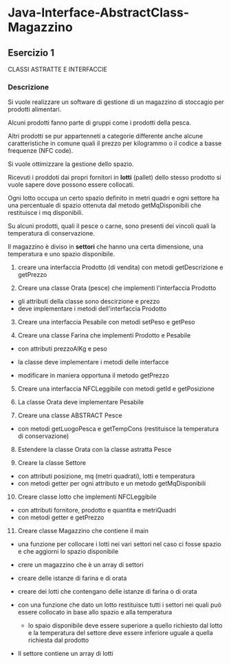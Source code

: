 # Java-Interface-AbstractClass-Magazzino

## Esercizio 1

CLASSI ASTRATTE E INTERFACCIE

### Descrizione
Si vuole realizzare un software di gestione di un magazzino di stoccagio per prodotti alimentari.

Alcuni prodotti fanno parte di gruppi come i prodotti della pesca.

Altri prodotti se pur appartenneti a categorie differente anche alcune caratteristiche in comune quali il prezzo per kilogrammo
o il codice a basse frequenze (NFC code).

Si vuole ottimizzare la gestione dello spazio.

Ricevuti i proddoti dai propri fornitori in **lotti** (pallet) dello stesso prodotto si vuole sapere dove possono essere collocati.

Ogni lotto occupa un certo spazio definito in metri quadri e ogni settore ha una percentuale di spazio ottenuta dal metodo
getMqDisponibili che restituisce i mq disponibili.

Su alcuni prodotti, quali il pesce o carne, sono presenti dei vincoli quali la temperatura di conservazione.

Il magazzino è diviso in **settori** che hanno una certa dimensione, una temperatura e uno spazio disponibile.


1. creare una interfaccia Prodotto (di vendita) con metodi getDescrizione e getPrezzo

2. Creare una classe Orata (pesce) che implementi l'interfaccia Prodotto
  * gli attributi della classe sono descirzione e prezzo
  * deve implementare i metodi dell'interfaccia Prodotto

3. Creare una interfaccia Pesabile con metodi setPeso e getPeso

4. Creare una classe Farina che implementi Prodotto e Pesabile
  * con attributi prezzoAlKg e peso
 
  * la classe deve implementare i metodi delle interfacce
 
  * modificare in maniera opportuna il metodo getPrezzo
 
5. Creare una interfaccia NFCLeggibile con metodi getId e getPosizione
 
6. La classe Orata deve implementare Pesabile

7. Creare una classe ABSTRACT Pesce
  * con metodi getLuogoPesca e getTempCons (restituisce la temperatura di conservazione)
 
8. Estendere la classe Orata con la classe astratta Pesce

9. Creare la classe Settore 
  * con attributi posizione, mq (metri quadrati), lotti e temperatura
  * con metodi getter per ogni attributo e un metodo getMqDisponibili
 
10. Creare classe lotto che implementi NFCLeggibile
  * con attributi fornitore, prodotto e quantita e metriQuadri
  * con metodi getter e getPrezzo
 
11. Creare classe Magazzino che contiene il main  
 * una funzione per collocare i lotti nei vari settori nel caso ci fosse spazio e che aggiorni lo spazio disponibile
 
 * crere un magazzino che è un array di settori
 
 * creare delle istanze di farina e di orata
 
 * creare dei lotti che contengano delle istanze di farina o di orata
 
 * con una funzione che dato un lotto restituisce tutti i settori nei quali può essere collocato in base allo spazio e alla temperatura
   * lo spaio disponibile deve essere superiore a quello richiesto dal lotto e la temperatura del settore deve essere inferiore uguale a quella richiesta dal prodotto
  
 * Il settore contiene un array di lotti
